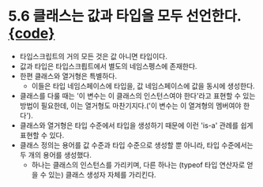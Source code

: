 
# 5.6 클래스는 값과 타입을 모두 선언한다. [{code}](../src/chapter5/5.6.ts)
- 타입스크립트의 거의 모든 것은 값 아니면 타입이다.
-   값과 타입은 타입스크릡트에서 별도의 네임스펭스에 존재한다.
- 한편 클래스와 열거형은 특별하다. 
    - 이들은 타입 네임스페이스에 타입을, 값 네임스페이스에 값을 동시에 생성한다.
- 클래스를 다룰 때는 '이 변수는 이 클래스의 인스턴스여야 한다'라고 표현할 수 있는 방법이 필요한데,
    이는 열거형도 마찬기지다.('이 변수는 이 열겨형의 멤버여야 한다').
- 클래스와 열거형은 타입 수준에서 타입을 생성하기 때문에 이런 'is-a' 관례를 쉽게 표현할 수 있다.
- 클래스 정의는 용어를 값 수준과 타입 수준으로 생성할 뿐 아니라, 타입 수준에서는 두 개의 용어를 생성했다.
    - 하나는 클래스의 인스턴스를 가리키며, 다른 하나는 (typeof 타입 연산자로 얻을 수 있는) 클래스 생성자 자체를 가리킨다.

    

